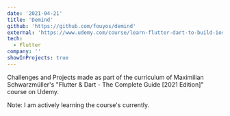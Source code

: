 ```yaml
---
date: '2021-04-21'
title: 'Demind'
github: 'https://github.com/fouyos/demind'
external: 'https://www.udemy.com/course/learn-flutter-dart-to-build-ios-android-apps'
tech:
  - Flutter
company: ''
showInProjects: true
---
```


Challenges and Projects made as part of the curriculum of Maximilian Schwarzmüller's "Flutter & Dart - The Complete Guide [2021 Edition]" course on Udemy.

Note: I am actively learning the course's currently.
